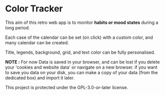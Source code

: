 # Color Tracker

This aim of this retro web app is to monitor **habits or mood states** during a long period.

Each case of the calendar can be set (on click) with a custom color, and many calendar can be created.

Title, legends, background, grid, and text color can be fully personalised.

**NOTE :** For now Data is saved in your browser, and can be lost if you delete your 'cookies and website data' or navigate on a new browser.
if you want to save you data on your disk, you can make a copy of your data (from the dedicated box) 
and import it later.

This project is protected under the GPL-3.0-or-later license.